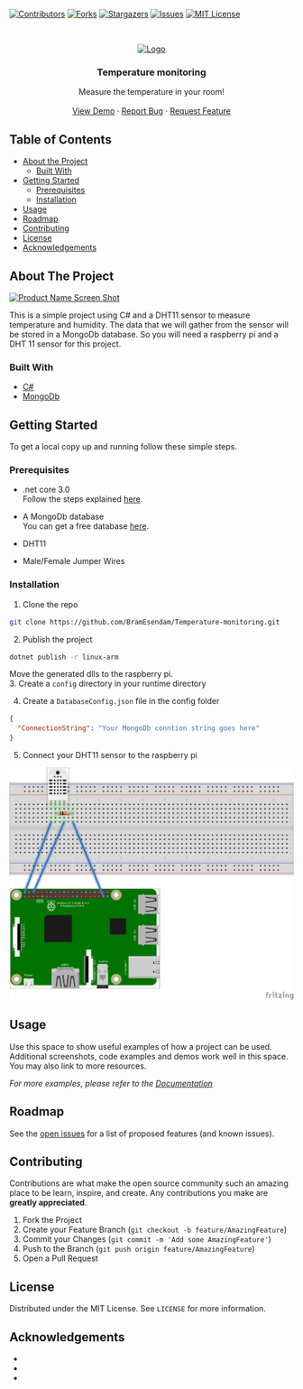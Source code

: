<!--
*** Thanks for checking out this README Template. If you have a suggestion that would
*** make this better, please fork the repo and create a pull request or simply open
*** an issue with the tag "enhancement".
*** Thanks again! Now go create something AMAZING! :D
***
***
***
*** To avoid retyping too much info. Do a search and replace for the following:
*** github_username, repo, twitter_handle, email
-->





<!-- PROJECT SHIELDS -->
<!--
*** I'm using markdown "reference style" links for readability.
*** Reference links are enclosed in brackets [ ] instead of parentheses ( ).
*** See the bottom of this document for the declaration of the reference variables
*** for contributors-url, forks-url, etc. This is an optional, concise syntax you may use.
*** https://www.markdownguide.org/basic-syntax/#reference-style-links
-->
[![Contributors][contributors-shield]][contributors-url]
[![Forks][forks-shield]][forks-url]
[![Stargazers][stars-shield]][stars-url]
[![Issues][issues-shield]][issues-url]
[![MIT License][license-shield]][license-url]



<!-- PROJECT LOGO -->
<br />
<p align="center">
  <a href="https://github.com/BramEsendam/Temperature-monitoring">
    <img src="images/logo.png" alt="Logo" width="80" height="80">
  </a>

  <h3 align="center">Temperature monitoring</h3>

  <p align="center">
    Measure the temperature in your room!
    <br />
    <br />
    <a href="https://github.com/BramEsendam/Temperature-monitoring">View Demo</a>
    ·
    <a href="https://github.com/BramEsendam/Temperature-monitoring/issues">Report Bug</a>
    ·
    <a href="https://github.com/BramEsendam/Temperature-monitoring/issues">Request Feature</a>
  </p>
</p>



<!-- TABLE OF CONTENTS -->
## Table of Contents

* [About the Project](#about-the-project)
  * [Built With](#built-with)
* [Getting Started](#getting-started)
  * [Prerequisites](#prerequisites)
  * [Installation](#installation)
* [Usage](#usage)
* [Roadmap](#roadmap)
* [Contributing](#contributing)
* [License](#license)
* [Acknowledgements](#acknowledgements)



<!-- ABOUT THE PROJECT -->
## About The Project

[![Product Name Screen Shot][product-screenshot]](https://example.com)

This is a simple project using C# and a DHT11 sensor to measure temperature and humidity.
The data that we will gather from the sensor will be stored in a MongoDb database.
So you will need a raspberry pi and a DHT 11 sensor for this project.


### Built With

* [C#](https://docs.microsoft.com/en-us/dotnet/csharp/)
* [MongoDb](https://www.mongodb.com/)


<!-- GETTING STARTED -->
## Getting Started

To get a local copy up and running follow these simple steps.

### Prerequisites

* .net core 3.0  
Follow the steps explained [here](https://dotnet.microsoft.com/download/dotnet-core/3.0).

* A MongoDb database  
You can get a free database [here](https://www.mongodb.com/download-center).

* DHT11

* Male/Female Jumper Wires

### Installation
 
1. Clone the repo
```sh
git clone https://github.com/BramEsendam/Temperature-monitoring.git
```
2. Publish the project
```sh
dotnet publish -r linux-arm
```  
Move the generated dlls to the raspberry pi.  
3. Create a `config` directory in your runtime directory  

4. Create a `DatabaseConfig.json` file in the config folder
```json
{
  "ConnectionString": "Your MongoDb conntion string goes here"
}
```
5. Connect your DHT11 sensor to the raspberry pi
<img src="img/dhtxx.png" alt="wiring" width="550">


<!-- USAGE EXAMPLES -->
## Usage

Use this space to show useful examples of how a project can be used. Additional screenshots, code examples and demos work well in this space. You may also link to more resources.

_For more examples, please refer to the [Documentation](https://example.com)_



<!-- ROADMAP -->
## Roadmap

See the [open issues](https://github.com/BramEsendam/Temperature-monitoring/issues) for a list of proposed features (and known issues).



<!-- CONTRIBUTING -->
## Contributing

Contributions are what make the open source community such an amazing place to be learn, inspire, and create. Any contributions you make are **greatly appreciated**.

1. Fork the Project
2. Create your Feature Branch (`git checkout -b feature/AmazingFeature`)
3. Commit your Changes (`git commit -m 'Add some AmazingFeature'`)
4. Push to the Branch (`git push origin feature/AmazingFeature`)
5. Open a Pull Request



<!-- LICENSE -->
## License

Distributed under the MIT License. See `LICENSE` for more information.


<!-- ACKNOWLEDGEMENTS -->
## Acknowledgements

* []()
* []()
* []()





<!-- MARKDOWN LINKS & IMAGES -->
<!-- https://www.markdownguide.org/basic-syntax/#reference-style-links -->
[contributors-shield]: https://img.shields.io/github/contributors/BramEsendam/Temperature-monitoring.svg?style=flat-square
[contributors-url]: https://github.com/BramEsendam/Temperature-monitoring/graphs/contributors
[forks-shield]: https://img.shields.io/github/forks/BramEsendam/Temperature-monitoring.svg?style=flat-square
[forks-url]: https://github.com/BramEsendam/Temperature-monitoring/network/members
[stars-shield]: https://img.shields.io/github/stars/BramEsendam/Temperature-monitoring.svg?style=flat-square
[stars-url]: https://github.com/BramEsendam/Temperature-monitoring/stargazers
[issues-shield]: https://img.shields.io/github/issues/BramEsendam/Temperature-monitoring.svg?style=flat-square
[issues-url]: https://github.com/BramEsendam/Temperature-monitoring/issues
[license-shield]: https://img.shields.io/github/license/BramEsendam/Temperature-monitoring.svg?style=flat-square
[license-url]: https://github.com/BramEsendam/Temperature-monitoring/blob/master/LICENSE.txt
[product-screenshot]: images/screenshot.png
